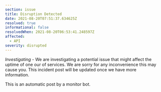 ```yaml
---
section: issue
title: Disruption Detected
date: 2021-08-20T07:51:37.634625Z
resolved: true
informational: false
resolvedWhen: 2021-08-20T06:53:41.248597Z
affected:
  - API
severity: disrupted
---
```

*Investigating* - We are investigating a potential issue that might affect the uptime of one our of services. We are sorry for any inconvenience this may cause you. This incident post will be updated once we have more information.

This is an automatic post by a monitor bot.
        